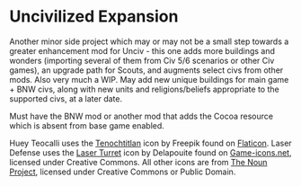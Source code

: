 # Uncivilized Expansion
Another minor side project which may or may not be a small step towards a greater enhancement mod for Unciv - this one adds more buildings and wonders (importing several of them from Civ 5/6 scenarios or other Civ games), an upgrade path for Scouts, and augments select civs from other mods. Also very much a WIP. May add new unique buildings for main game + BNW civs, along with new units and religions/beliefs appropriate to the supported civs, at a later date.

Must have the BNW mod or another mod that adds the Cocoa resource which is absent from base game enabled.

Huey Teocalli uses the [Tenochtitlan](https://www.flaticon.com/free-icon/tenochtitlan_4039722) icon by Freepik found on [Flaticon](https://www.flaticon.com).
Laser Defense uses the [Laser Turret](https://game-icons.net/1x1/delapouite/laser-turret.html) icon by Delapouite found on [Game-icons.net](https://game-icons.net), licensed under Creative Commons.
All other icons are from [The Noun Project](https://thenounproject.com/), licensed under Creative Commons or Public Domain.
